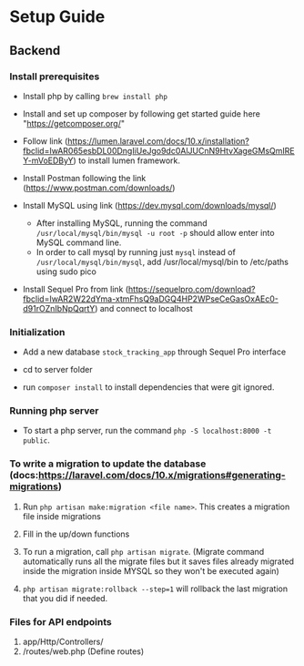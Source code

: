 # Setup Guide

## Backend

### Install prerequisites

- Install php by calling `brew install php`

- Install and set up composer by following get started guide here "https://getcomposer.org/"

- Follow link (https://lumen.laravel.com/docs/10.x/installation?fbclid=IwAR065esbDL00DngIiUeJgo9dc0AlJUCnN9HtvXageGMsQmIREY-mVoEDByY) to install lumen framework.

- Install Postman following the link (https://www.postman.com/downloads/)

- Install MySQL using link (https://dev.mysql.com/downloads/mysql/)

  - After installing MySQL, running the command `/usr/local/mysql/bin/mysql -u root -p` should allow enter into MySQL command line.
  - In order to call mysql by running just `mysql` instead of `/usr/local/mysql/bin/mysql`, add /usr/local/mysql/bin to /etc/paths using sudo pico

- Install Sequel Pro from link (https://sequelpro.com/download?fbclid=IwAR2W22dYma-xtmFhsQ9aDGQ4HP2WPseCeGasOxAEc0-d91rOZnIbNpQqrtY) and connect to localhost

### Initialization

- Add a new database `stock_tracking_app` through Sequel Pro interface

- cd to server folder

- run `composer install` to install dependencies that were git ignored.

### Running php server

- To start a php server, run the command `php -S localhost:8000 -t public`.

### To write a migration to update the database (docs:https://laravel.com/docs/10.x/migrations#generating-migrations)

1. Run `php artisan make:migration <file name>`. This creates a migration file inside migrations

2. Fill in the up/down functions

3. To run a migration, call `php artisan migrate`. (Migrate command automatically runs all the migrate files but it saves files already migrated inside the migration inside MYSQL so they won't be executed again)

4. `php artisan migrate:rollback --step=1` will rollback the last migration that you did if needed.

### Files for API endpoints

1. app/Http/Controllers/<various controllers>
2. /routes/web.php (Define routes)
